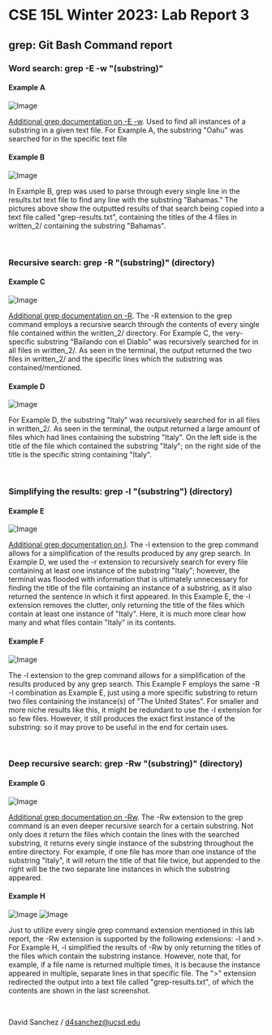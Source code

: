 # CSE 15L Winter 2023: Lab Report 3

## grep: Git Bash Command report

### Word search: grep -E -w "(substring)"

#### Example A
![Image](labreplacement.png)

[Additional grep documentation on -E -w](https://www.cyberciti.biz/faq/grep-in-bash/#:~:text=How%20do%20I%20use,display%20those%20line%20on%20screen).  Used to find all instances of a substring in a given text file.  For Example A, the substring "Oahu" was searched for in the specific text file 
  
#### Example B
![Image](labreplacement2.png)
  
In Example B, grep was used to parse through every single line in the results.txt text file to find any line with the substring "Bahamas."  The pictures above show the outputted results of that search being copied into a text file called "grep-results.txt", containing the titles of the 4 files in written_2/ containing the substring "Bahamas".

<br>

### Recursive search: grep -R "(substring)" (directory)
  
#### Example C
![Image](screenshot4.jpg)
  
[Additional grep documentation on -R](https://www.cyberciti.biz/faq/grep-in-bash/#:~:text=How%20do%20I%20use,display%20those%20line%20on%20screen). The -R extension to the grep command employs a recursive search through the contents of every single file contained within the written_2/ directory.  For Example C, the very-specific substring "Bailando con el Diablo" was recursively searched for in all files in written_2/.  As seen in the terminal, the output returned the two files in written_2/ and the specific lines which the substring was contained/mentioned.

#### Example D
![Image](screenshot5.jpg)

For Example D, the substring "Italy" was recursively searched for in all files in written_2/.  As seen in the terminal, the output returned a large amount of files which had lines containing the substring "Italy".  On the left side is the title of the file which contained the substring "Italy"; on the right side of the title is the specific string containing "Italy".  

<br>

### Simplifying the results: grep -l "(substring") (directory)
  
#### Example E
![Image](screenshot6.jpg)

[Additional grep documentation on l](https://www.cyberciti.biz/faq/grep-in-bash/#:~:text=How%20do%20I%20use,display%20those%20line%20on%20screen).  The -l extension to the grep command allows for a simplification of the results produced by any grep search.  In Example D, we used the -r extension to recursively search for every file containing at least one instance of the substring "Italy"; however, the terminal was flooded with information that is ultimately unnecessary for finding the title of the file containing an instance of a substring, as it also returned the sentence in which it first appeared.  In this Example E, the -l extension removes the clutter, only returning the title of the files which contain at least one instance of "Italy".  Here, it is much more clear how many and what files contain "Italy" in its contents.
  
#### Example F
![Image](screenshot7.jpg)
  
The -l extension to the grep command allows for a simplification of the results produced by any grep search.  This Example F employs the same -R -l combination as Example E, just using a more specific substring to return two files containing the instance(s) of "The United States".  For smaller and more niche results like this, it might be redundant to use the -l extension for so few files.  However, it still produces the exact first instance of the substring: so it may prove to be useful in the end for certain uses.

<br>

### Deep recursive search: grep -Rw "(substring)" (directory)
  
#### Example G
![Image](screenshot8.jpg)
  
[Additional grep documentation on -Rw](https://www.cyberciti.biz/faq/grep-in-bash/#:~:text=How%20do%20I%20use,display%20those%20line%20on%20screen).  The -Rw extension to the grep command is an even deeper recursive search for a certain substring.  Not only does it return the files which contain the lines with the searched substring, it returns every single instance of the substring throughout the entire directory.  For example, if one file has more than one instance of the substring "Italy", it will return the title of that file twice, but appended to the right will be the two separate line instances in which the substring appeared.  
  
#### Example H
![Image](screenshot9.jpg)
![Image](screenshot10.jpg)
  
Just to utilize every single grep command extension mentioned in this lab report, the -Rw extension is supported by the following extensions: -l and >.  For Example H, -l simplified the results of -Rw by only returning the titles of the files which contain the substring instance.  However, note that, for example, if a file name is returned multiple times, it is because the instance appeared in multiple, separate lines in that specific file.  The ">" extension redirected the output into a text file called "grep-results.txt", of which the contents are shown in the last screenshot.

<br>

David Sanchez / d4sanchez@ucsd.edu

